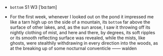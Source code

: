 - `bottom` S1 W3 [ˈbɑ:təm]



-  For the first week, whenever I looked out on the pond it impressed me like a tarn high up on the side of a mountain, its `bottom` far above the surface of other lakes, and, as the sun arose, I saw it throwing off its nightly clothing of mist, and here and there, by degrees, its soft ripples or its smooth reflecting surface was revealed, while the mists, like ghosts, were stealthily withdrawing in every direction into the woods, as at the breaking up of some nocturnal conventicle —— walden
